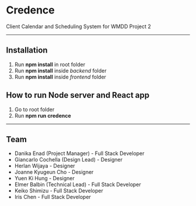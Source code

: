 # Credence

Client Calendar and Scheduling System for WMDD Project 2

---

## Installation

1. Run **npm install** in root folder
2. Run **npm install** inside *backend* folder
3. Run **npm install** inside *frontend* folder

## How to run Node server and React app

1. Go to root folder
2. Run **npm run credence**

---

## Team

* Danika Enad (Project Manager) - Full Stack Developer
* Giancarlo Cochella (Design Lead) - Designer
* Herlan Wijaya - Designer
* Joanne Kyugeun Cho - Designer
* Yuen Ki Hung - Designer
* Elmer Balbin (Technical Lead) - Full Stack Developer
* Keiko Shimizu - Full Stack Developer
* Iris Chen - Full Stack Developer
